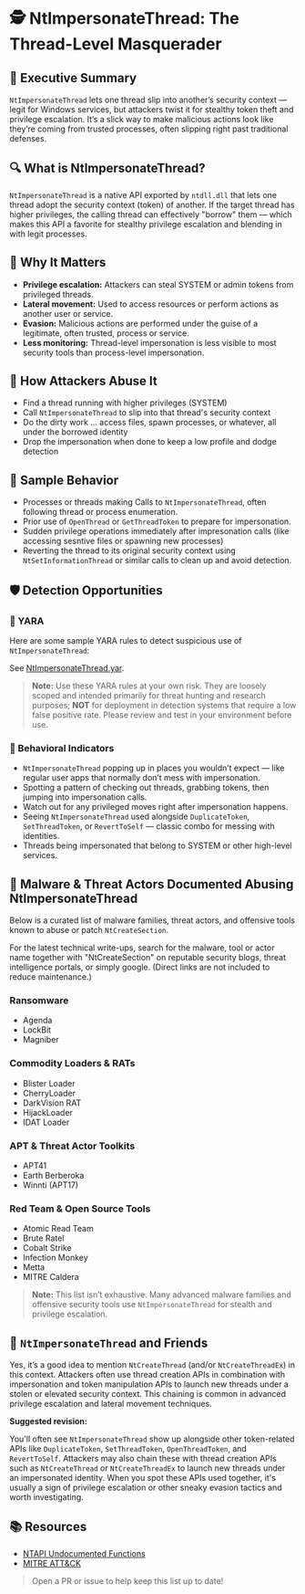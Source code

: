 # 🕵️ NtImpersonateThread: The Thread-Level Masquerader

## 🚀 Executive Summary

`NtImpersonateThread` lets one thread slip into another’s security context — legit for Windows services, but attackers twist it for stealthy token theft and privilege escalation. It’s a slick way to make malicious actions look like they’re coming from trusted processes, often slipping right past traditional defenses.

## 🔍 What is NtImpersonateThread?

`NtImpersonateThread` is a native API exported by `ntdll.dll` that lets one thread adopt the security context (token) of another. If the target thread has higher privileges, the calling thread can effectively "borrow" them — which makes this API a favorite for stealthy privilege escalation and blending in with legit processes.

## 🚩 Why It Matters

- **Privilege escalation:** Attackers can steal SYSTEM or admin tokens from privileged threads.
- **Lateral movement:** Used to access resources or perform actions as another user or service.
- **Evasion:** Malicious actions are performed under the guise of a legitimate, often trusted, process or service.
- **Less monitoring:** Thread-level impersonation is less visible to most security tools than process-level impersonation.

## 🧬 How Attackers Abuse It

- Find a thread running with higher privileges (SYSTEM)
- Call `NtImpersonateThread` to slip into that thread's security context
- Do the dirty work ... access files, spawn processes, or whatever, all under the borrowed identity
- Drop the impersonation when done to keep a low profile and dodge detection

## 👀 Sample Behavior

- Processes or threads making Calls to `NtImpersonateThread`, often following thread or process enumeration.
- Prior use of `OpenThread` or `GetThreadToken` to prepare for impersonation.
- Sudden privilege operations immediately after impresonation calls (like accessing sesntive files or spawning new processes)
- Reverting the thread to its original security context using `NtSetInformationThread` or similar calls to clean up and avoid detection.

## 🛡️ Detection Opportunities

### 🔹 YARA

Here are some sample YARA rules to detect suspicious use of `NtImpersonateThread`:

See [NtImpersonateThread.yar](./NtImpersonateThread.yar).

> **Note:** Use these YARA rules at your own risk. They are loosely scoped and intended primarily for threat hunting and research purposes; **NOT** for deployment in detection systems that require a low false positive rate. Please review and test in your environment before use.

### 🔹 Behavioral Indicators

 - `NtImpersonateThread` popping up in places you wouldn’t expect — like regular user apps that normally don’t mess with impersonation.
 - Spotting a pattern of checking out threads, grabbing tokens, then jumping into impersonation calls.
 - Watch out for any privileged moves right after impersonation happens.
 - Seeing `NtImpersonateThread` used alongside `DuplicateToken`, `SetThreadToken`, or `RevertToSelf` — classic combo for messing with identities.
 - Threads being impersonated that belong to SYSTEM or other high-level services.

## 🦠 Malware & Threat Actors Documented Abusing NtImpersonateThread

Below is a curated list of malware families, threat actors, and offensive tools known to abuse or patch `NtCreateSection`.  

For the latest technical write-ups, search for the malware, tool or actor name together with "NtCreateSection" on reputable security blogs, threat intelligence portals, or simply google. (Direct links are not included to reduce maintenance.)

### **Ransomware**
 - Agenda
 - LockBit
 - Magniber

### **Commodity Loaders & RATs**
 - Blister Loader
 - CherryLoader
 - DarkVision RAT
 - HijackLoader
 - IDAT Loader

### **APT & Threat Actor Toolkits**
 - APT41
 - Earth Berberoka
 - Winnti (APT17)

### **Red Team & Open Source Tools**
 - Atomic Read Team
 - Brute Ratel
 - Cobalt Strike
 - Infection Monkey
 - Metta
 - MITRE Caldera

> **Note:** This list isn’t exhaustive. Many advanced malware families and offensive security tools use `NtImpersonateThread` for stealth and privilege escalation.

## 🧵 `NtImpersonateThread` and Friends

Yes, it’s a good idea to mention `NtCreateThread` (and/or `NtCreateThreadEx`) in this context. Attackers often use thread creation APIs in combination with impersonation and token manipulation APIs to launch new threads under a stolen or elevated security context. This chaining is common in advanced privilege escalation and lateral movement techniques.

**Suggested revision:**

You'll often see `NtImpersonateThread` show up alongside other token-related APIs like `DuplicateToken`, `SetThreadToken`, `OpenThreadToken`, and `RevertToSelf`. Attackers may also chain these with thread creation APIs such as `NtCreateThread` or `NtCreateThreadEx` to launch new threads under an impersonated identity. When you spot these APIs used together, it's usually a sign of privilege escalation or other sneaky evasion tactics and worth investigating.

## 📚 Resources

- [NTAPI Undocumented Functions](http://undocumented.ntinternals.net/index.html?page=UserMode%2FUndocumented%20Functions%2FNT%20Objects%2FThread%2FNtImpersonateThread.html)
- [MITRE ATT&CK](https://attack.mitre.org/techniques/T1134/001/)

> Open a PR or issue to help keep this list up to date!